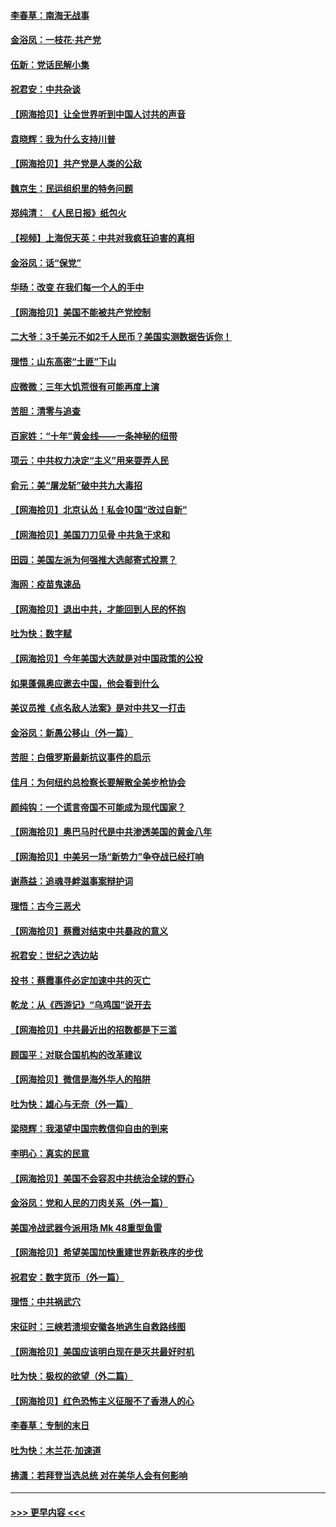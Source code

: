 #### [李春草：南海无战事](../pages/nsc993/n12371159.md?t=09011551) 
#### [金浴凤：一枝花·共产党](../pages/nsc993/n12368757.md?t=09011551) 
#### [伍新：党话民解小集](../pages/nsc993/n12366907.md?t=09011551) 
#### [祝君安：中共杂谈](../pages/nsc993/n12366076.md?t=09011551) 
#### [【网海拾贝】让全世界听到中国人讨共的声音](../pages/nsc993/n12365569.md?t=09011551) 
#### [袁晓辉：我为什么支持川普](../pages/nsc993/n12362670.md?t=09011551) 
#### [【网海拾贝】共产党是人类的公敌](../pages/nsc993/n12363182.md?t=09011551) 
#### [魏京生：民运组织里的特务问题](../pages/nsc993/n12363010.md?t=09011551) 
#### [郑纯清： 《人民日报》纸包火](../pages/nsc993/n12362706.md?t=09011551) 
#### [【视频】上海倪天英：中共对我疯狂迫害的真相](../pages/nsc993/n12356341.md?t=09011551) 
#### [金浴凤：话“保党”](../pages/nsc993/n12361867.md?t=09011551) 
#### [华旸：改变 在我们每一个人的手中](../pages/nsc993/n12361774.md?t=09011551) 
#### [【网海拾贝】美国不能被共产党控制](../pages/nsc993/n12360271.md?t=09011551) 
#### [二大爷：3千美元不如2千人民币？美国实测数据告诉你！](../pages/nsc993/n12358563.md?t=09011551) 
#### [理悟：山东高密“土匪”下山](../pages/nsc993/n12358535.md?t=09011551) 
#### [应微微：三年大饥荒很有可能再度上演](../pages/nsc993/n12358523.md?t=09011551) 
#### [苦胆：清零与追查](../pages/nsc993/n12358501.md?t=09011551) 
#### [百家姓：“十年”黄金线——一条神秘的纽带](../pages/nsc993/n12358319.md?t=09011551) 
#### [项云：中共权力决定“主义”用来耍弄人民](../pages/nsc993/n12358172.md?t=09011551) 
#### [俞元：美“屠龙斩”破中共九大毒招](../pages/nsc993/n12357822.md?t=09011551) 
#### [【网海拾贝】北京认怂！私会10国“改过自新”](../pages/nsc993/n12357784.md?t=09011551) 
#### [【网海拾贝】美国刀刀见骨 中共急于求和](../pages/nsc993/n12355511.md?t=09011551) 
#### [田园：美国左派为何强推大选邮寄式投票？](../pages/nsc993/n12352963.md?t=09011551) 
#### [海网：疫苗鬼速品](../pages/nsc993/n12354438.md?t=09011551) 
#### [【网海拾贝】退出中共，才能回到人民的怀抱](../pages/nsc993/n12352634.md?t=09011551) 
#### [吐为快：数字赋](../pages/nsc993/n12352317.md?t=09011551) 
#### [【网海拾贝】今年美国大选就是对中国政策的公投](../pages/nsc993/n12350973.md?t=09011551) 
#### [如果蓬佩奥应邀去中国，他会看到什么](../pages/nsc993/n12350945.md?t=09011551) 
#### [美议员推《点名敌人法案》是对中共又一打击](../pages/nsc993/n12350765.md?t=09011551) 
#### [金浴凤：新愚公移山（外一篇）](../pages/nsc993/n12350253.md?t=09011551) 
#### [苦胆：白俄罗斯最新抗议事件的启示](../pages/nsc993/n12349989.md?t=09011551) 
#### [佳月：为何纽约总检察长要解散全美步枪协会](../pages/nsc993/n12349939.md?t=09011551) 
#### [颜纯钩：一个谎言帝国不可能成为现代国家？](../pages/nsc993/n12349898.md?t=09011551) 
#### [【网海拾贝】奥巴马时代是中共渗透美国的黄金八年](../pages/nsc993/n12349284.md?t=09011551) 
#### [【网海拾贝】中美另一场“新势力”争夺战已经打响](../pages/nsc993/n12346998.md?t=09011551) 
#### [谢燕益：追魂寻衅滋事案辩护词](../pages/nsc993/n12346892.md?t=09011551) 
#### [理悟：古今三恶犬](../pages/nsc993/n12345190.md?t=09011551) 
#### [【网海拾贝】蔡霞对结束中共暴政的意义](../pages/nsc993/n12344263.md?t=09011551) 
#### [祝君安：世纪之选边站](../pages/nsc993/n12342382.md?t=09011551) 
#### [投书：蔡霞事件必定加速中共的灭亡](../pages/nsc993/n12341881.md?t=09011551) 
#### [乾龙：从《西游记》“乌鸡国”说开去](../pages/nsc993/n12341690.md?t=09011551) 
#### [【网海拾贝】中共最近出的招数都是下三滥](../pages/nsc993/n12341593.md?t=09011551) 
#### [顾国平：对联合国机构的改革建议](../pages/nsc993/n12339928.md?t=09011551) 
#### [【网海拾贝】微信是海外华人的陷阱](../pages/nsc993/n12338868.md?t=09011551) 
#### [吐为快：雄心与无奈（外一篇）](../pages/nsc993/n12338132.md?t=09011551) 
#### [梁晓辉：我渴望中国宗教信仰自由的到来](../pages/nsc993/n12336657.md?t=09011551) 
#### [李明心：真实的民意](../pages/nsc993/n12336089.md?t=09011551) 
#### [【网海拾贝】美国不会容忍中共统治全球的野心](../pages/nsc993/n12336063.md?t=09011551) 
#### [金浴凤：党和人民的刀肉关系（外一篇）](../pages/nsc993/n12335834.md?t=09011551) 
#### [美国冷战武器今派用场 Mk 48重型鱼雷](../pages/nsc993/n12335354.md?t=09011551) 
#### [【网海拾贝】希望美国加快重建世界新秩序的步伐](../pages/nsc993/n12334224.md?t=09011551) 
#### [祝君安：数字货币（外一篇）](../pages/nsc993/n12334186.md?t=09011551) 
#### [理悟：中共祸武穴](../pages/nsc993/n12333962.md?t=09011551) 
#### [宋征时：三峡若溃坝安徽各地逃生自救路线图](../pages/nsc993/n12332450.md?t=09011551) 
#### [【网海拾贝】美国应该明白现在是灭共最好时机](../pages/nsc993/n12332313.md?t=09011551) 
#### [吐为快：极权的欲望（外二篇）](../pages/nsc993/n12332089.md?t=09011551) 
#### [【网海拾贝】红色恐怖主义征服不了香港人的心](../pages/nsc993/n12329296.md?t=09011551) 
#### [李春草：专制的末日](../pages/nsc993/n12329079.md?t=09011551) 
#### [吐为快：木兰花‧加速道](../pages/nsc993/n12327366.md?t=09011551) 
#### [拂潇：若拜登当选总统 对在美华人会有何影响](../pages/nsc993/n12295996.md?t=09011551) 

----
#### [ >>> 更早内容 <<< ](../indexes/nsc993-earlier.md)
